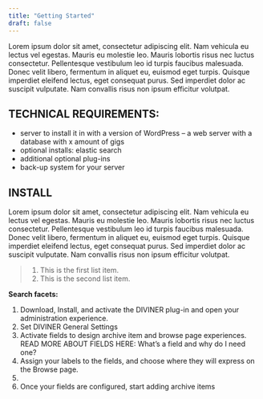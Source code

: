 ```yaml
---
title: "Getting Started"
draft: false
---
```


Lorem ipsum dolor sit amet, consectetur adipiscing elit. Nam vehicula eu lectus vel egestas. Mauris eu molestie leo. Mauris lobortis risus nec luctus consectetur. Pellentesque vestibulum leo id turpis faucibus malesuada. Donec velit libero, fermentum in aliquet eu, euismod eget turpis. Quisque imperdiet eleifend lectus, eget consequat purus. Sed imperdiet dolor ac suscipit vulputate. Nam convallis risus non ipsum efficitur volutpat.

## TECHNICAL REQUIREMENTS:
    
   - server to install it in with a version of WordPress – a web server with a database with x amount of gigs
   - optional installs: elastic search
   - additional optional plug-ins
   - back-up system for your server

## INSTALL
    
    
  Lorem ipsum dolor sit amet, consectetur adipiscing elit. Nam vehicula eu lectus vel egestas. Mauris eu molestie leo. Mauris lobortis risus nec luctus consectetur. Pellentesque vestibulum leo id turpis faucibus malesuada. Donec velit libero, fermentum in aliquet eu, euismod eget turpis. Quisque imperdiet eleifend lectus, eget consequat purus. Sed imperdiet dolor ac suscipit vulputate. Nam convallis risus non ipsum efficitur volutpat.
  
   > 
   > 1.   This is the first list item.
   > 2.   This is the second list item.
   > 
   > 

   
   
   **Search facets:**
    
    
   1. Download, Install, and activate the DIVINER plug-in and open your administration experience. 
   2. Set DIVINER General Settings
   3. Activate fields to design archive item and browse page experiences. READ MORE ABOUT FIELDS HERE: What’s a field and why do I need one? 
   4. Assign your labels to the fields, and choose where they will express on the Browse page. 
   5.      
   6. Once your fields are configured, start adding archive items

  